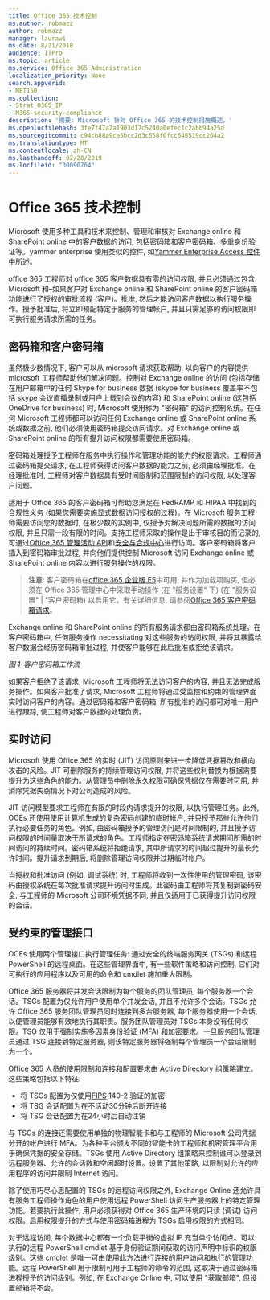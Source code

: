 ```yaml
---
title: Office 365 技术控制
ms.author: robmazz
author: robmazz
manager: laurawi
ms.date: 8/21/2018
audience: ITPro
ms.topic: article
ms.service: Office 365 Administration
localization_priority: None
search.appverid:
- MET150
ms.collection:
- Strat_O365_IP
- M365-security-compliance
description: '摘要: Microsoft 针对 Office 365 的技术控制措施概述。'
ms.openlocfilehash: 3fe7f47a2a1903d17c5240a0efec1c2abb94a25d
ms.sourcegitcommit: c94cb88a9ce5bcc2d3c558f0fcc648519cc264a2
ms.translationtype: MT
ms.contentlocale: zh-CN
ms.lasthandoff: 02/20/2019
ms.locfileid: "30090764"
---
```

# <a name="office-365-technology-controls"></a>Office 365 技术控制 

Microsoft 使用多种工具和技术来控制、管理和审核对 Exchange online 和 SharePoint online 中的客户数据的访问, 包括密码箱和客户密码箱、多重身份验证等。yammer enterprise 使用类似的控件, 如[Yammer Enterprise Access 控件](office-365-yammer-enterprise-access-controls.md)中所述。

office 365 工程师对 office 365 客户数据具有零的访问权限, 并且必须通过包含 Microsoft 和–如果客户对 Exchange online 和 SharePoint online 的客户密码箱功能进行了授权的审批流程 (客户)。批准, 然后才能访问客户数据以执行服务操作。授予批准后, 将立即预配特定于服务的管理帐户, 并且只需足够的访问权限即可执行服务请求所需的任务。

## <a name="lockbox-and-customer-lockbox"></a>密码箱和客户密码箱
虽然极少数情况下, 客户可以从 microsoft 请求获取帮助, 以向客户的内容提供 microsoft 工程师帮助他们解决问题。控制对 Exchange online 的访问 (包括存储在用户邮箱中的任何 Skype for business 数据 (skype for business 覆盖率不包括 skype 会议直播录制或用户上载到会议的内容) 和 SharePoint online (这包括 OneDrive for business) 时, Microsoft 使用称为 "密码箱" 的访问控制系统。在任何 Microsoft 工程师都可以访问任何 Exchange online 或 SharePoint online 系统或数据之前, 他们必须使用密码箱提交访问请求。对 Exchange online 或 SharePoint online 的所有提升访问权限都需要使用密码箱。

密码箱处理授予工程师在服务中执行操作和管理功能的能力的权限请求。工程师通过密码箱提交请求, 在工程师获得访问客户数据的能力之前, 必须由经理批准。在经理批准时, 工程师对客户数据具有受时间限制和范围限制的访问权限, 以处理客户问题。

适用于 Office 365 的客户密码箱可帮助您满足在 FedRAMP 和 HIPAA 中找到的合规性义务 (如果您需要实施显式数据访问授权的过程)。在 Microsoft 服务工程师需要访问您的数据时, 在极少数的实例中, 仅授予对解决问题所需的数据的访问权限, 并且只需一段有限的时间。支持工程师采取的操作是出于审核目的而记录的, 可通过[Office 365 管理活动 API](https://msdn.microsoft.com/library/office/dn707383.aspx)和[安全与合规中心](http://protection.office.com/)进行访问。客户密码箱将客户插入到密码箱审批过程, 并向他们提供控制 Microsoft 访问 Exchange online 或 SharePoint online 内容以进行服务操作的权限。

>**注意**: 客户密码箱在[office 365 企业版 E5](https://products.office.com/business/office-365-enterprise-e5-business-software)中可用, 并作为加载项购买, 但必须在 Office 365 管理中心中采取手动操作 (在 "服务设置" 下) (在 "服务设置" | "客户密码箱) 以启用它。有关详细信息, 请参阅[Office 365 客户密码箱请求](https://support.office.com/article/Office-365-Customer-Lockbox-Requests-36f9cdd1-e64c-421b-a7e4-4a54d16440a2)。

Exchange online 和 SharePoint online 的所有服务请求都由密码箱系统处理。在客户密码箱中, 任何服务操作 necessitating 对这些服务的访问权限, 并将其暴露给客户数据会经历密码箱审批过程, 并使客户能够在此后批准或拒绝该请求。
 
*图 1-客户密码箱工作流*

如果客户拒绝了该请求, Microsoft 工程师将无法访问客户的内容, 并且无法完成服务操作。如果客户批准了请求, Microsoft 工程师将通过受监控和约束的管理界面实时访问客户的内容。通过密码箱和客户密码箱, 所有批准的访问都可对唯一用户进行跟踪, 使工程师对客户数据的处理负责。

## <a name="just-in-time-access"></a>实时访问
Microsoft 使用 Office 365 的实时 (JIT) 访问原则来进一步降低凭据篡改和横向攻击的风险。JIT 可删除服务的持续管理访问权限, 并将这些权利替换为根据需要提升为这些角色的能力。从管理员中删除永久权限可确保凭据仅在需要时可用, 并消除凭据失窃情况下对公司造成的风险。

JIT 访问模型要求工程师在有限的时段内请求提升的权限, 以执行管理任务。此外, OCEs 还使用使用计算机生成的复杂密码创建的临时帐户, 并只授予那些允许他们执行必要任务的角色。例如, 由密码箱授予的管理访问是时间限制的, 并且授予访问权限的时间量取决于所请求的角色。工程师指定在密码箱系统请求期间所需的时间访问的持续时间。密码箱系统将拒绝请求, 其中所请求的时间超过提升的最长允许时间。提升请求到期后, 将删除管理访问权限并过期临时帐户。

当授权和批准访问 (例如, 调试系统) 时, 工程师将收到一次性使用的管理密码, 该密码由授权系统在每次批准请求提升访问时生成。此密码由工程师将其复制到密码安全, 与工程师的 Microsoft 公司环境凭据不同, 并且仅适用于已获得提升访问权限的会话。

## <a name="constrained-management-interfaces"></a>受约束的管理接口
OCEs 使用两个管理接口执行管理任务: 通过安全的终端服务网关 (TSGs) 和远程 PowerShell 的远程桌面。在这些管理界面中, 有一些软件策略和访问控制, 它们对可执行的应用程序以及可用的命令和 cmdlet 施加重大限制。 

Office 365 服务器将并发会话限制为每个服务的团队管理员, 每个服务器一个会话。TSGs 配置为仅允许用户使用单个并发会话, 并且不允许多个会话。TSGs 允许 Office 365 服务团队管理员同时连接到多台服务器, 每个服务器使用一个会话, 以便管理员能够有效地执行其职责。服务团队管理员对 TSGs 本身没有任何权限。TSG 仅用于强制实施多因素身份验证 (MFA) 和加密要求。一旦服务团队管理员通过 TSG 连接到特定服务器, 则该特定服务器将强制每个管理员一个会话限制为一个。

Office 365 人员的使用限制和连接和配置要求由 Active Directory 组策略建立。这些策略包括以下特征:
- 将 TSGs 配置为仅使用[FIPS](https://www.microsoft.com/en-us/TrustCenter/Compliance/FIPS) 140-2 验证的加密
- 将 TSG 会话配置为在不活动30分钟后断开连接
- 将 TSG 会话配置为在24小时后自动注销

与 TSGs 的连接还需要使用单独的物理智能卡和与工程师的 Microsoft 公司凭据分开的帐户进行 MFA。为各种平台颁发不同的智能卡的工程师和机密管理平台用于确保凭据的安全存储。TSGs 使用 Active Directory 组策略来控制谁可以登录到远程服务器、允许的会话数和空闲超时设置。设置了其他策略, 以限制对允许的应用程序的访问并限制 Internet 访问。

除了使用巧尽心思配置的 TSGs 的远程访问权限之外, Exchange Online 还允许具有服务工程师操作角色的用户使用远程 PowerShell 访问生产服务器上的特定管理功能。若要执行此操作, 用户必须获得对 Office 365 生产环境的只读 (调试) 访问权限。启用权限提升的方式与使用密码箱进程为 TSGs 启用权限的方式相同。

对于远程访问, 每个数据中心都有一个负载平衡的虚拟 IP 充当单个访问点。可以执行的远程 PowerShell cmdlet 基于身份验证期间获取的访问声明中标识的权限级别。这些 cmdlet 是唯一可由使用此方法进行连接的用户访问和执行的管理功能。远程 PowerShell 用于限制可用于工程师的命令的范围, 这取决于通过密码箱进程授予的访问级别。例如, 在 Exchange Online 中, 可以使用 "获取邮箱", 但设置邮箱将不会。
